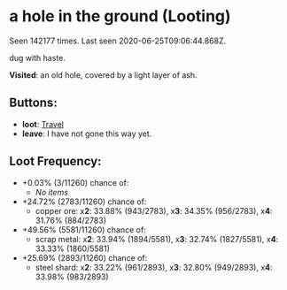 # a hole in the ground (Looting)

Seen 142177 times. Last seen 2020-06-25T09:06:44.868Z.

dug with haste.

**Visited**: an old hole, covered by a light layer of ash.

## Buttons:

- **loot**: [Travel](Travel-travel.md)
- **leave**: I have not gone this way yet.

## Loot Frequency:

- +0.03% (3/11260) chance of:
  - *No items*
- +24.72% (2783/11260) chance of:
  - copper ore: x**2**: 33.88% (943/2783), x**3**: 34.35% (956/2783), x**4**: 31.76% (884/2783)
- +49.56% (5581/11260) chance of:
  - scrap metal: x**2**: 33.94% (1894/5581), x**3**: 32.74% (1827/5581), x**4**: 33.33% (1860/5581)
- +25.69% (2893/11260) chance of:
  - steel shard: x**2**: 33.22% (961/2893), x**3**: 32.80% (949/2893), x**4**: 33.98% (983/2893)